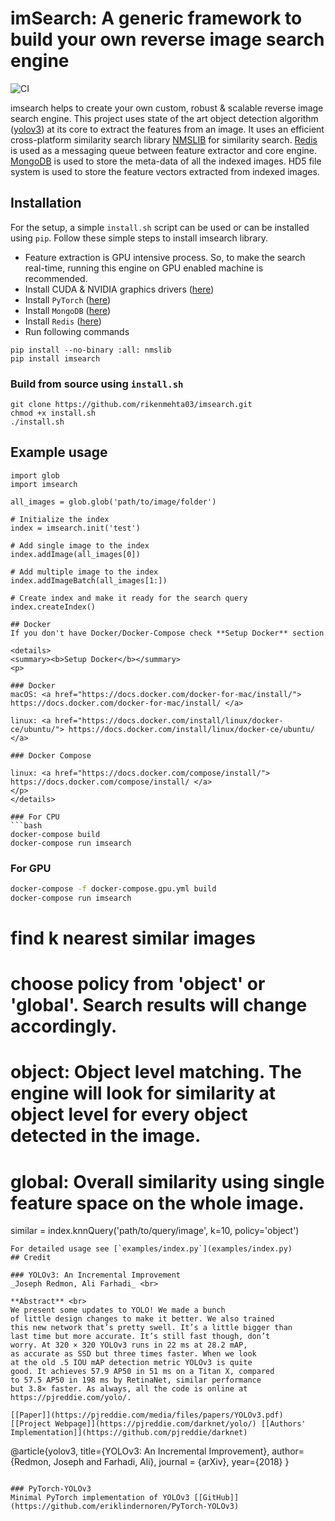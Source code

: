 # imSearch: A generic framework to build your own reverse image search engine

![CI](https://github.com/rikenmehta03/imsearch/workflows/CI/badge.svg?branch=master)

imsearch helps to create your own custom, robust & scalable reverse image search engine. This project uses state of the art object detection algorithm ([yolov3](https://pjreddie.com/darknet/yolo/)) at its core to extract the features from an image. It uses an efficient cross-platform similarity search library [NMSLIB](https://github.com/nmslib/nmslib) for similarity search. [Redis](https://redis.io/) is used as a messaging queue between feature extractor and core engine. [MongoDB](https://www.mongodb.com/) is used to store the meta-data of all the indexed images. HD5 file system is used to store the feature vectors extracted from indexed images. 

## Installation
For the setup, a simple `install.sh` script can be used or can be installed using `pip`.
Follow these simple steps to install imsearch library. 
- Feature extraction is GPU intensive process. So, to make the search real-time, running this engine on GPU enabled machine is recommended. 
- Install CUDA & NVIDIA graphics drivers ([here](https://medium.com/@taylordenouden/installing-tensorflow-gpu-on-ubuntu-18-04-89a142325138))
- Install `PyTorch` ([here](https://pytorch.org/get-started/locally/))
- Install `MongoDB` ([here](https://docs.mongodb.com/manual/tutorial/install-mongodb-on-ubuntu/))
- Install `Redis` ([here](https://www.digitalocean.com/community/tutorials/how-to-install-and-secure-redis-on-ubuntu-18-04))
- Run following commands 
```
pip install --no-binary :all: nmslib
pip install imsearch
```

### Build from source using `install.sh`
```
git clone https://github.com/rikenmehta03/imsearch.git
chmod +x install.sh
./install.sh
```

## Example usage
```
import glob
import imsearch

all_images = glob.glob('path/to/image/folder')

# Initialize the index
index = imsearch.init('test')

# Add single image to the index
index.addImage(all_images[0]) 

# Add multiple image to the index
index.addImageBatch(all_images[1:])

# Create index and make it ready for the search query
index.createIndex() 

## Docker
If you don't have Docker/Docker-Compose check **Setup Docker** section

<details>
<summary><b>Setup Docker</b></summary>
<p>

### Docker
macOS: <a href="https://docs.docker.com/docker-for-mac/install/"> https://docs.docker.com/docker-for-mac/install/ </a>

linux: <a href="https://docs.docker.com/install/linux/docker-ce/ubuntu/"> https://docs.docker.com/install/linux/docker-ce/ubuntu/ </a>

### Docker Compose

linux: <a href="https://docs.docker.com/compose/install/"> https://docs.docker.com/compose/install/ </a>
</p>
</details>

### For CPU
```bash
docker-compose build
docker-compose run imsearch
```

### For GPU
```bash
docker-compose -f docker-compose.gpu.yml build
docker-compose run imsearch
```

# find k nearest similar images
# choose policy from 'object' or 'global'. Search results will change accordingly.
# object: Object level matching. The engine will look for similarity at object level for every object detected in the image.
# global: Overall similarity using single feature space on the whole image. 
similar = index.knnQuery('path/to/query/image', k=10, policy='object')
```
For detailed usage see [`examples/index.py`](examples/index.py)
## Credit

### YOLOv3: An Incremental Improvement
_Joseph Redmon, Ali Farhadi_ <br>

**Abstract** <br>
We present some updates to YOLO! We made a bunch
of little design changes to make it better. We also trained
this new network that’s pretty swell. It’s a little bigger than
last time but more accurate. It’s still fast though, don’t
worry. At 320 × 320 YOLOv3 runs in 22 ms at 28.2 mAP,
as accurate as SSD but three times faster. When we look
at the old .5 IOU mAP detection metric YOLOv3 is quite
good. It achieves 57.9 AP50 in 51 ms on a Titan X, compared
to 57.5 AP50 in 198 ms by RetinaNet, similar performance
but 3.8× faster. As always, all the code is online at
https://pjreddie.com/yolo/.

[[Paper]](https://pjreddie.com/media/files/papers/YOLOv3.pdf) [[Project Webpage]](https://pjreddie.com/darknet/yolo/) [[Authors' Implementation]](https://github.com/pjreddie/darknet)

```
@article{yolov3,
  title={YOLOv3: An Incremental Improvement},
  author={Redmon, Joseph and Farhadi, Ali},
  journal = {arXiv},
  year={2018}
}
```

### PyTorch-YOLOv3
Minimal PyTorch implementation of YOLOv3 [[GitHub]](https://github.com/eriklindernoren/PyTorch-YOLOv3)
